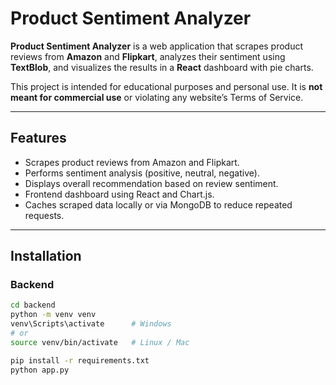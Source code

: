 # Product Sentiment Analyzer

**Product Sentiment Analyzer** is a web application that scrapes product reviews from **Amazon** and **Flipkart**, analyzes their sentiment using **TextBlob**, and visualizes the results in a **React** dashboard with pie charts.  

This project is intended for educational purposes and personal use. It is **not meant for commercial use** or violating any website’s Terms of Service.

---

## Features

- Scrapes product reviews from Amazon and Flipkart.
- Performs sentiment analysis (positive, neutral, negative).
- Displays overall recommendation based on review sentiment.
- Frontend dashboard using React and Chart.js.
- Caches scraped data locally or via MongoDB to reduce repeated requests.

---

## Installation

### Backend

```bash
cd backend
python -m venv venv
venv\Scripts\activate      # Windows
# or
source venv/bin/activate   # Linux / Mac

pip install -r requirements.txt
python app.py
